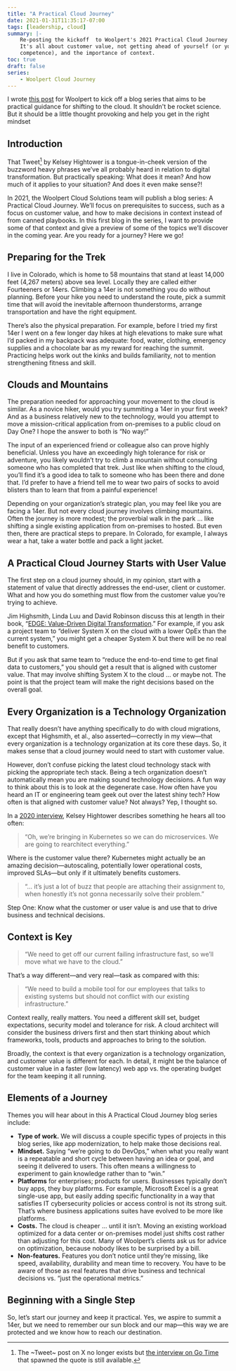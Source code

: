 ```yaml
---
title: "A Practical Cloud Journey"
date: 2021-01-31T11:35:17-07:00
tags: [leadership, cloud]
summary: |-
    Re-posting the kickoff  to Woolpert's 2021 Practical Cloud Journey series.
    It's all about customer value, not getting ahead of yourself (or your
    competence), and the importance of context.
toc: true
draft: false
series:
    - Woolpert Cloud Journey
---
```



I wrote [this post](https://woolpert.com/media/blogs/geospatial/woolpert-2021-blog-series-a-practical-cloud-journey/) for Woolpert to kick off a blog series that aims to be practical guidance for shifting to the cloud. It shouldn't be rocket science. But it should be a little thought provoking and help you get in the right mindset

## Introduction

That Tweet[^1] by Kelsey Hightower is a tongue-in-cheek version of the buzzword heavy phrases we’ve all probably heard in relation to digital transformation. But practically speaking: What does it mean? And how much of it applies to your situation? And does it even make sense?!

In 2021, the Woolpert Cloud Solutions team will publish a blog series: A Practical Cloud Journey. We’ll focus on prerequisites to success, such as a focus on customer value, and how to make decisions in context instead of from canned playbooks. In this first blog in the series, I want to provide some of that context and give a preview of some of the topics we’ll discover in the coming year. Are you ready for a journey? Here we go!

## Preparing for the Trek

I live in Colorado, which is home to 58 mountains that stand at least 14,000 feet (4,267 meters) above sea level. Locally they are called either Fourteeners or 14ers. Climbing a 14er is not something you do without planning. Before your hike you need to understand the route, pick a summit time that will avoid the inevitable afternoon thunderstorms, arrange transportation and have the right equipment.

There’s also the physical preparation. For example, before I tried my first 14er I went on a few longer day hikes at high elevations to make sure what I’d packed in my backpack was adequate: food, water, clothing, emergency supplies and a chocolate bar as my reward for reaching the summit. Practicing helps work out the kinks and builds familiarity, not to mention strengthening fitness and skill.

## Clouds and Mountains

The preparation needed for approaching your movement to the cloud is similar. As a novice hiker, would you try summiting a 14er in your first week? And as a business relatively new to the technology, would you attempt to move a mission-critical application from on-premises to a public cloud on Day One? I hope the answer to both is “No way!”

The input of an experienced friend or colleague also can prove highly beneficial. Unless you have an exceedingly high tolerance for risk or adventure, you likely wouldn’t try to climb a mountain without consulting someone who has completed that trek. Just like when shifting to the cloud, you’ll find it’s a good idea to talk to someone who has been there and done that. I’d prefer to have a friend tell me to wear two pairs of socks to avoid blisters than to learn that from a painful experience!

Depending on your organization’s strategic plan, you may feel like you are facing a 14er. But not every cloud journey involves climbing mountains. Often the journey is more modest; the proverbial walk in the park … like shifting a single existing application from on-premises to hosted. But even then, there are practical steps to prepare. In Colorado, for example, I always wear a hat, take a water bottle and pack a light jacket.

## A Practical Cloud Journey Starts with User Value

The first step on a cloud journey should, in my opinion, start with a statement of value that directly addresses the end-user, client or customer. What and how you do something must flow from the customer value you’re trying to achieve.

Jim Highsmith, Linda Luu and David Robinson discuss this at length in their book, “[EDGE: Value-Driven Digital Transformation](https://www.thoughtworks.com/books/edge).” For example, if you ask a project team to “deliver System X on the cloud with a lower OpEx than the current system,” you might get a cheaper System X but there will be no real benefit to customers.

But if you ask that same team to “reduce the end-to-end time to get final data to customers,” you should get a result that is aligned with customer value. That may involve shifting System X to the cloud … or maybe not. The point is that the project team will make the right decisions based on the overall goal.

## Every Organization is a Technology Organization

That really doesn’t have anything specifically to do with cloud migrations, except that Highsmith, et al., also asserted—correctly in my view—that every organization is a technology organization at its core these days. So, it makes sense that a cloud journey would need to start with customer value.

However, don’t confuse picking the latest cloud technology stack with picking the appropriate tech stack. Being a tech organization doesn’t automatically mean you are making sound technology decisions. A fun way to think about this is to look at the degenerate case. How often have you heard an IT or engineering team geek out over the latest shiny tech? How often is that aligned with customer value? Not always? Yep, I thought so.

In a [2020 interview](https://changelog.com/gotime/114), Kelsey Hightower describes something he hears all too often:

> “Oh, we’re bringing in Kubernetes so we can do microservices. We are going to rearchitect everything.”

Where is the customer value there? Kubernetes might actually be an amazing decision—autoscaling, potentially lower operational costs, improved SLAs—but only if it ultimately benefits customers.

> “... it’s just a lot of buzz that people are attaching their assignment to, when honestly it’s not gonna necessarily solve their problem.”

Step One: Know what the customer or user value is and use that to drive business and technical decisions.

## Context is Key

> “We need to get off our current failing infrastructure fast, so we’ll move what we have to the cloud.”

That’s a way different—and very real—task as compared with this:

> “We need to build a mobile tool for our employees that talks to existing systems but should not conflict with our existing infrastructure.”

Context really, really matters. You need a different skill set, budget expectations, security model and tolerance for risk. A cloud architect will consider the business drivers first and then start thinking about which frameworks, tools, products and approaches to bring to the solution.

Broadly, the context is that every organization is a technology organization, and customer value is different for each. In detail, it might be the balance of customer value in a faster (low latency) web app vs. the operating budget for the team keeping it all running.

## Elements of a Journey

Themes you will hear about in this A Practical Cloud Journey blog series include:

- **Type of work.** We will discuss a couple specific types of projects in this blog series, like app modernization, to help make those decisions real.
- **Mindset.** Saying “we’re going to do DevOps,” when what you really want is a repeatable and short cycle between having an idea or goal, and seeing it delivered to users. This often means a willingness to experiment to gain knowledge rather than to “win.”
- **Platforms** for enterprises; products for users. Businesses typically don’t buy apps, they buy platforms. For example, Microsoft Excel is a great single-use app, but easily adding specific functionality in a way that satisfies IT cybersecurity policies or access control is not its strong suit. That’s where business applications suites have evolved to be more like platforms.
- **Costs.** The cloud is cheaper … until it isn’t. Moving an existing workload optimized for a data center or on-premises model just shifts cost rather than adjusting for this cost. Many of Woolpert’s clients ask us for advice on optimization, because nobody likes to be surprised by a bill.
- **Non-features.** Features you don’t notice until they’re missing, like speed, availability, durability and mean time to recovery. You have to be aware of those as real features that drive business and technical decisions vs. “just the operational metrics.”

## Beginning with a Single Step

So, let’s start our journey and keep it practical. Yes, we aspire to summit a 14er, but we need to remember our sun block and our map—this way we are protected and we know how to reach our destination.

[^1]: The ~Tweet~ post on X no longer exists but [the interview on Go Time](https://changelog.com/gotime/114) that spawned the quote is still available.
